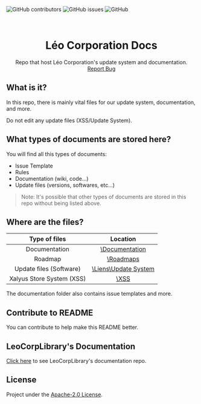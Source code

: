 ![GitHub contributors](https://img.shields.io/github/contributors/Leo-Corporation/LeoCorp-Docs)
![GitHub issues](https://img.shields.io/github/issues/Leo-Corporation/LeoCorp-Docs) 
![GitHub](https://img.shields.io/github/license/Leo-Corporation/LeoCorp-Docs)

<br />
<p align="center">
  <h1 align="center">Léo Corporation Docs</h3>

  <p align="center">
    Repo that host Léo Corporation's update system and documentation.
    <br />
    <a href="https://github.com/Leo-Corporation/LeoCorp-Docs/issues/new?assignees=&labels=bug&template=bug_report.md&title=%5BBug%5D+">Report Bug</a>
  </p>
</p>

## What is it?
In this repo, there is mainly vital files for our update system, documentation, and more.

Do not edit any update files (XSS/Update System).
## What types of documents are stored here?
You will find all this types of documents:
- Issue Template
- Rules
- Documentation (wiki, code...)
- Update files (versions, softwares, etc...)

> Note: It's possible that other types of documents are stored in this repo without being listed above.

## Where are the files?

| Type of files | Location |
| :-----------: | :------: |
| Documentation | [\Documentation](https://github.com/Leo-Corporation/LeoCorp-Docs/tree/master/Documentation) |
| Roadmap | [\Roadmaps](https://github.com/Leo-Corporation/LeoCorp-Docs/tree/master/Roadmaps)
| Update files (Software) | [\Liens\Update System](https://github.com/Leo-Corporation/LeoCorp-Docs/tree/master/Liens/Update%20System) |
| Xalyus Store System (XSS) | [\XSS](https://github.com/Leo-Corporation/LeoCorp-Docs/tree/master/XSS) |


The documentation folder also contains issue templates and more.

## Contribute to README
You can contribute to help make this README better.

## LeoCorpLibrary's Documentation
[Click here](https://github.com/Leo-Corporation/LeoCorpLibrary-Web) to see LeoCorpLibrary's documentation repo.

## License
Project under the [Apache-2.0 License](https://github.com/Leo-Corporation/LeoCorp-Docs/blob/master/LICENSE).
